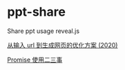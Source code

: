 # ppt-share

Share ppt usage reveal.js

[从输入 url 到生成网页的优化方案 (2020)](https://wsafight.github.io/ppt-share/performance-2020.html)

[Promise 使用二三事](https://wsafight.github.io/ppt-share/promise-skills.html)